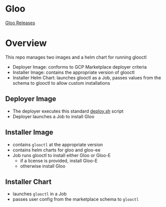 # Gloo

[Gloo Releases](https://github.com/solo-io/gloo/releases)


# Overview

This repo manages two images and a helm chart for running glooctl
- Deployer Image: conforms to GCP Marketplace deployer criteria
- Installer Image: contains the appropriate version of glooctl
- Installer Helm Chart: launches glooctl as a Job, passes values from the schema to glooctl to allow custom installations

## Deployer Image

- The deployer executes this standard [deploy.sh](https://github.com/GoogleCloudPlatform/marketplace-k8s-app-tools/blob/master/marketplace/deployer_util/deploy.sh) script
- Deployer launches a Job to install Gloo


## Installer Image

- contains `glooctl` at the appropriate version
- contains helm charts for gloo and gloo-ee
- Job runs glooctl to install either Gloo or Gloo-E
  - if a license is provided, install Gloo-E
  - otherwise install Gloo

## Installer Chart

- launches `glooctl` in a Job
- passes user config from the marketplace schema to `glooctl`
